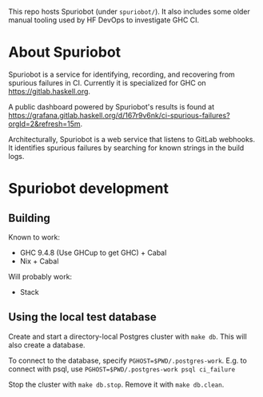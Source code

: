 This repo hosts Spuriobot (under `spuriobot/`). It also includes some older
manual tooling used by HF DevOps to investigate GHC CI.

# About Spuriobot

Spuriobot is a service for identifying, recording, and recovering from spurious
failures in CI. Currently it is specialized for GHC on
https://gitlab.haskell.org.

A public dashboard powered by Spuriobot's results is found at
https://grafana.gitlab.haskell.org/d/167r9v6nk/ci-spurious-failures?orgId=2&refresh=15m.

Architecturally, Spuriobot is a web service that listens to GitLab webhooks. It
identifies spurious failures by searching for known strings in the build logs.

# Spuriobot development

## Building

Known to work:

* GHC 9.4.8 (Use GHCup to get GHC) + Cabal
* Nix + Cabal

Will probably work:

* Stack


## Using the local test database

Create and start a directory-local Postgres cluster with `make db`. This will
also create a database.

To connect to the database, specify `PGHOST=$PWD/.postgres-work`. E.g. to
connect with psql, use `PGHOST=$PWD/.postgres-work psql ci_failure`

Stop the cluster with `make db.stop`. Remove it with `make db.clean`.
